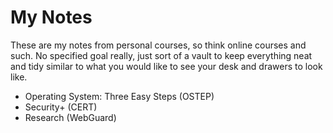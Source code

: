 # My Notes

These are my notes from personal courses, so think online courses and such.
No specified goal really, just sort of a vault to keep everything neat and
tidy similar to what you would like to see your desk and drawers to look like.

* Operating System: Three Easy Steps (OSTEP)
* Security+ (CERT)
* Research (WebGuard)
